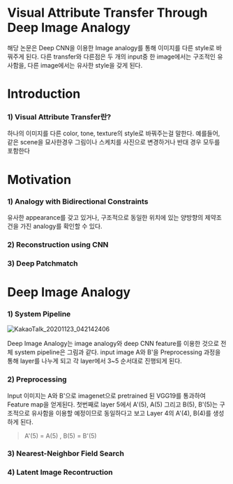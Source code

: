 # Visual Attribute Transfer Through Deep Image Analogy
해당 논문은 Deep CNN을 이용한 Image analogy를 통해 이미지를 다른 style로 바꿔주게 된다.
다른 transfer와 다른점은 두 개의 input중 한 image에서는 구조적인 유사함을, 다른 image에서는 유사한 style을 갖게 된다. 

# Introduction 
### 1) Visual Attribute Transfer란?
하나의 이미지를 다른 color, tone, texture의 style로 바꿔주는걸 말한다. 
예를들어, 같은 scene을 묘사한경우 그림이나 스케치를 사진으로 변경하거나 반대 경우 모두를 포함한다


# Motivation

### 1) Analogy with Bidirectional Constraints
유사한 appearance를 갖고 있거나, 구조적으로 동일한 위치에 있는 양방향의 제약조건을 가진 analogy를 확인할 수 있다. 

### 2) Reconstruction using CNN

### 3) Deep Patchmatch

# Deep Image Analogy

### 1) System Pipeline

![KakaoTalk_20201123_042142406](https://user-images.githubusercontent.com/74186580/99914842-7988cf80-2d43-11eb-96f8-482658a4a314.jpg)

Deep Image Analogy는 image analogy와 deep CNN feature를 이용한 것으로 전체 system pipeline은 그림과 같다. input image A와 B'을 Preprocessing 과정을 통해 layer를 나누게 되고 각 layer에서 3~5 순서대로 진행되게 된다. 

### 2) Preprocessing
Input 이미지는 A와 B'으로 imagenet으로 pretrained 된 VGG19를 통과하여 Feature map을 얻게된다. 
첫번째로 layer 5에서 A'(5), A(5) 그리고 B(5), B'(5)는 구조적으로 유사함을 이용할 예정이므로 동일하다고 보고 Layer 4의 A'(4), B(4)를 생성하게 된다. 
> A'(5) = A(5) , B(5) = B'(5)

### 3) Nearest-Neighbor Field Search

### 4) Latent Image Recontruction 
